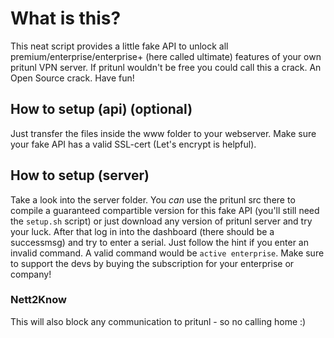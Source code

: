 # What is this? #
This neat script provides a little fake API to unlock all premium/enterprise/enterprise+ (here called ultimate) features of your own pritunl VPN server. If pritunl wouldn't be free you could call this a crack. An Open Source crack. Have fun!

## How to setup (api) (optional) ##
Just transfer the files inside the www folder to your webserver.
Make sure your fake API has a valid SSL-cert (Let's encrypt is helpful).

## How to setup (server) ##
Take a look into the server folder. You _can_ use the pritunl src there to compile a guaranteed compartible version for this fake API (you'll still need the `setup.sh` script) or just download any version of pritunl server and try your luck.
After that log in into the dashboard (there should be a successmsg) and try to enter a serial. Just follow the hint if you enter an invalid command. A valid command would be `active enterprise`.
Make sure to support the devs by buying the subscription for your enterprise or company!

### Nett2Know ###
This will also block any communication to pritunl - so no calling home :)
